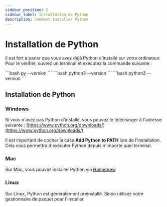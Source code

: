 ```yaml
---
sidebar_position: 2
sidebar_label: Installation de Python
description: Comment installer Python
---
```


# Installation de Python

Il est fort à parier que vous avez déjà Python d'installé sur votre ordinateur. Pour le
vérifier, ouvrez un terminal et exécutez la commande suivante :

<Tabs>
  <TabItem value="apple" label="Windows" default>
    ```bash
    py --version
    ```
  </TabItem>
  <TabItem value="orange" label="Mac">
    ```bash
    python3 --version
    ```
  </TabItem>
  <TabItem value="banana" label="Linux">
    ```bash
    python3 --version
    ```
  </TabItem>
</Tabs>

## Installation de Python

### Windows

Si vous n'avez pas Python d'installé, vous pouvez le télécharger à l'adresse suivante :
[https://www.python.org/downloads/](https://www.python.org/downloads/).

Il est important de cocher la case **Add Python to PATH** lors de
l'installation. Cela vous permettra d'exécuter Python depuis n'importe quel terminal.

### Mac

Sur Mac, vous pouvez installer Python via [Homebrew](https://brew.sh/).

### Linux

Sur Linux, Python est généralement préinstallé. Sinon utilisez votre gestionnaire de
paquet pour l'installer.